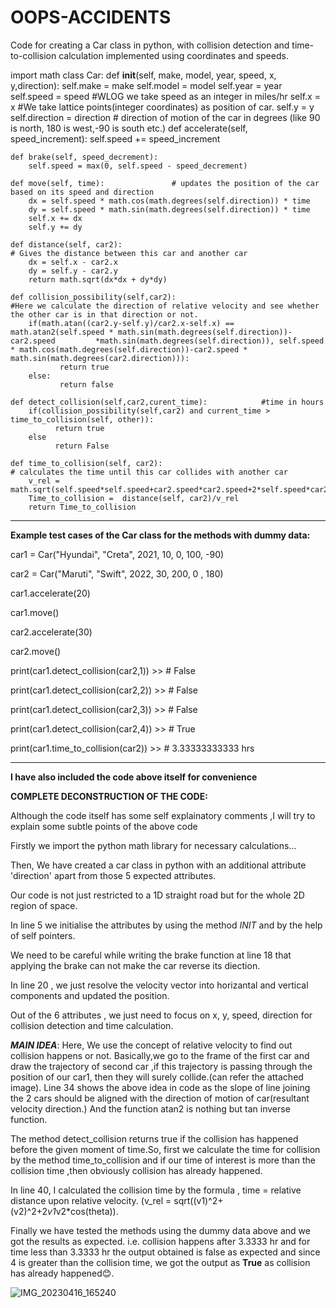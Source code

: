# OOPS-ACCIDENTS

Code for creating a Car class in python, with collision detection and time-to-collision calculation implemented using coordinates and speeds.

import math
class Car:
    def __init__(self, make, model, year, speed, x, y,direction): 
        self.make = make
        self.model = model
        self.year = year
        self.speed = speed              #WLOG we take speed as an integer in miles/hr
        self.x = x                      #We take lattice points(integer coordinates) as position of car.
        self.y = y  
        self.direction = direction      # direction of motion of the car in degrees (like 90 is north, 180 is west,-90 is south etc.)
    def accelerate(self, speed_increment):
        self.speed += speed_increment
    
    def brake(self, speed_decrement):
        self.speed = max(0, self.speed - speed_decrement)
        
    def move(self, time):               # updates the position of the car based on its speed and direction
        dx = self.speed * math.cos(math.degrees(self.direction)) * time
        dy = self.speed * math.sin(math.degrees(self.direction)) * time
        self.x += dx
        self.y += dy
    
    def distance(self, car2):
    # Gives the distance between this car and another car
        dx = self.x - car2.x
        dy = self.y - car2.y
        return math.sqrt(dx*dx + dy*dy)
    
    def collision_possibility(self,car2):
    #Here we calculate the direction of relative velocity and see whether the other car is in that direction or not.
        if(math.atan((car2.y-self.y)/car2.x-self.x) == math.atan2(self.speed * math.sin(math.degrees(self.direction))-car2.speed         *math.sin(math.degrees(self.direction)), self.speed * math.cos(math.degrees(self.direction))-car2.speed * math.sin(math.degrees(car2.direction))):
               return true
        else: 
               return false
               
    def detect_collision(self,car2,curent_time):            #time in hours
        if(collision_possibility(self,car2) and current_time > time_to_collision(self, other)):
              return true
        else
              return False
               
    def time_to_collision(self, car2):
    # calculates the time until this car collides with another car
        v_rel = math.sqrt(self.speed*self.speed+car2.speed*car2.speed+2*self.speed*car2.speed*math.cos(math.degrees(self.direction))
        Time_to_collision =  distance(self, car2)/v_rel
        return Time_to_collision
 __________________________________________________________________________________________________________________________________________________________________________    
     
******Example test cases of the Car class for the methods with dummy data:******

car1 = Car("Hyundai", "Creta", 2021, 10, 0, 100, -90)

car2 = Car("Maruti", "Swift", 2022, 30, 200, 0 , 180)

car1.accelerate(20)

car1.move()

car2.accelerate(30)

car2.move()

print(car1.detect_collision(car2,1))     >>    # False

print(car1.detect_collision(car2,2))      >>   # False
 
print(car1.detect_collision(car2,3))      >>   # False

print(car1.detect_collision(car2,4))      >>   # True

print(car1.time_to_collision(car2))       >>   # 3.33333333333 hrs

____________________________________________________________________________________________________________________________________________________________________

**************I have also included the code above itself for convenience**************
                                               
**************COMPLETE DECONSTRUCTION OF THE CODE:**************

Although the code itself has some self explainatory comments ,I will try to explain some subtle points of the above code

Firstly we import the python math library for necessary calculations...

Then, We have created a car class in python with an additional attribute 'direction' apart from those 5 expected attributes.

Our code is not just restricted to a 1D straight road but for the whole 2D region of space.

In line 5 we initialise the attributes by using the method _INIT_ and by the help of self pointers.

We need to be careful while writing the brake function at line 18 that applying the brake can not make the car reverse its diection.

In line 20 , we just resolve the velocity vector into horizantal and vertical components and updated the position.

Out of the 6 attributes , we just need to focus on x, y, speed, direction for collision detection and time calculation.

***MAIN IDEA***: Here, We use the concept of relative velocity to find out collision happens or not. Basically,we go to the frame of the first car and draw the trajectory of second car ,if this trajectory is passing through the position of our car1, then they will surely collide.(can refer the attached image).
Line 34 shows the above idea in code as the slope of line joining the 2 cars should be aligned with the direction of motion of car(resultant velocity direction.)
And the function atan2 is nothing but tan inverse function.

The method detect_collision returns true if the collision has happened before the given moment of time.So, first we calculate the time for collision by the method 
time_to_collision and if our time of interest is more than the collision time ,then obviously collision has already happened.

In line 40, I calculated the collision time by the formula , time = relative distance upon relative velocity.
(v_rel = sqrt((v1)^2+(v2)^2+2*v1*v2*cos(theta)).

Finally we have tested the methods using the dummy data above and we got the results as expected.
i.e. collision happens after 3.3333 hr and for time less than 3.3333 hr the output obtained is false as expected and since 4 is greater than the collision time, we got the output as **True** as collision has already happened:blush:. 
                                                
   ![IMG_20230416_165240](https://user-images.githubusercontent.com/121503560/232306682-48b41a8e-ba7b-4af4-ae88-2fc3c3bde2a6.jpg)

                                
                                                
